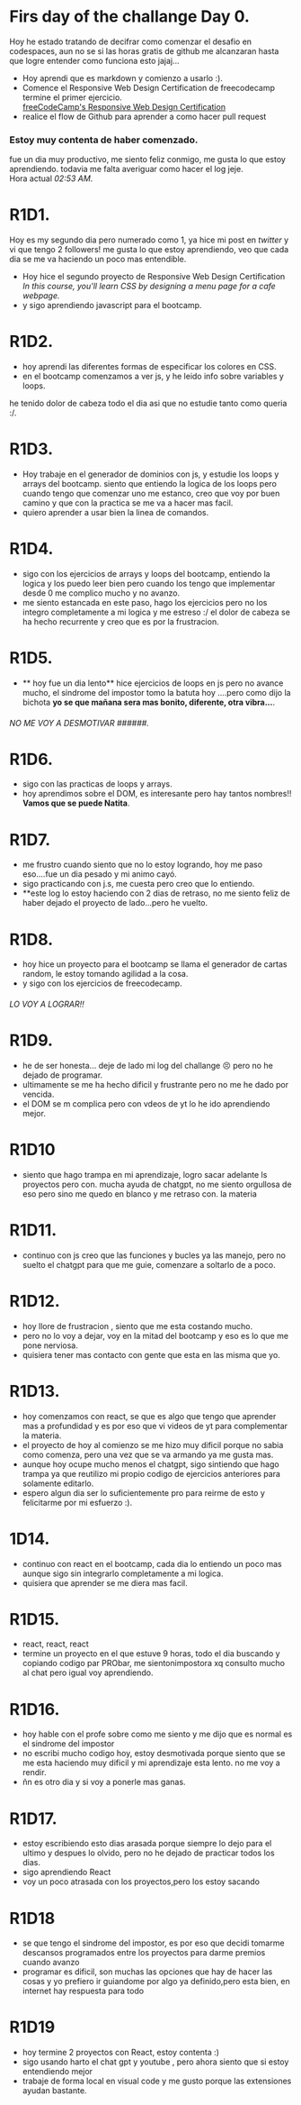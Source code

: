 # Firs day of the challange Day 0. 

Hoy he estado tratando de decifrar como comenzar el desafio en codespaces, aun no se si las horas gratis de github me alcanzaran hasta que logre entender como funciona esto jajaj...  

+ Hoy aprendi que es markdown y comienzo a usarlo :). 
+ Comence el Responsive Web Design Certification de freecodecamp termine el primer ejercicio.  
[freeCodeCamp's Responsive Web Design Certification](https://www.freecodecamp.org/learn/2022/responsive-web-design/)  
+ realice el flow de Github para aprender a como hacer pull request 

### Estoy muy contenta de haber comenzado. 

fue un dia muy productivo, me siento feliz conmigo, me gusta lo que estoy aprendiendo. 
todavia me falta averiguar como hacer el log jeje.  
Hora actual *02:53 AM*. 


# R1D1. 
Hoy es my segundo dia pero numerado como 1, ya hice mi post en *twitter* y vi que tengo 2 followers! me gusta lo que estoy aprendiendo, veo que cada dia se me va haciendo un poco mas entendible.  

+ Hoy hice el segundo proyecto de Responsive Web Design Certification *In this course, you'll learn CSS by designing a menu page for a cafe webpage.*
+ y sigo aprendiendo javascript para el bootcamp. 


# R1D2. 

+ hoy aprendi las diferentes formas de especificar los colores en CSS. 
+ en el bootcamp comenzamos a ver js, y he leido info sobre variables y loops.  

he tenido dolor de cabeza todo el dia asi que no estudie tanto como queria :/. 


# R1D3. 

+ Hoy trabaje en el generador de dominios con js, y estudie los loops y arrays del bootcamp. 
siento que entiendo la logica de los loops pero cuando tengo que comenzar uno me estanco, creo que voy por buen camino y que con la practica se me va a hacer mas facil. 
+ quiero aprender a usar bien la linea de comandos. 


# R1D4. 

+ sigo con los ejercicios de arrays y loops del bootcamp, entiendo la logica y los puedo leer bien pero cuando los tengo que implementar desde 0 me complico mucho y no avanzo.   
+ me siento estancada en este paso, hago los ejercicios pero no los integro completamente a mi logica y me estreso :/ el dolor de cabeza se ha hecho recurrente y creo que es por la frustracion.  


# R1D5. 

+ ** hoy fue un dia lento** hice ejercicios de loops en js pero no avance mucho, el sindrome del impostor tomo la batuta hoy ....pero como dijo la bichota **yo se que mañana sera mas bonito, diferente, otra vibra...**. 

###### NO ME VOY A DESMOTIVAR ######. 


# R1D6. 

+ sigo con las practicas de loops y arrays. 
+ hoy aprendimos sobre el DOM, es interesante pero hay tantos nombres!!  
**Vamos que se puede Natita**. 


# R1D7. 

+ me frustro cuando siento que no lo estoy logrando, hoy me paso eso....fue un dia pesado y mi animo cayó. 
+ sigo practicando con j.s, me cuesta pero creo que lo entiendo. 
+ **este log lo estoy haciendo con 2 dias de retraso, no me siento feliz de haber dejado el proyecto de lado...pero he vuelto. 


# R1D8. 

+ hoy hice un proyecto para el bootcamp se llama el generador de cartas random, le estoy tomando agilidad a la cosa.  
+ y sigo con los ejercicios de freecodecamp. 

###### LO VOY A LOGRAR!!  

# R1D9. 

+ he de ser honesta... deje de lado mi log del challange 😣 pero no he dejado de programar. 
+ ultimamente se me ha hecho dificil y frustrante pero no me he dado por vencida. 
+ el DOM se m complica pero con vdeos de yt lo he ido aprendiendo mejor. 

# R1D10

+ siento que hago trampa en mi aprendizaje, logro sacar adelante ls proyectos pero con. mucha ayuda de chatgpt, no me siento orgullosa de eso pero sino me quedo en blanco y me retraso con. la materia

# R1D11. 

+ continuo con js creo que las funciones y bucles ya las manejo, pero no suelto el chatgpt para que me guie, comenzare a soltarlo de a poco. 


# R1D12. 

+ hoy llore de frustracion , siento que me esta costando mucho. 
+ pero no lo voy a dejar, voy en la mitad del bootcamp y eso es lo que me pone nerviosa. 
+ quisiera tener mas contacto con gente que esta en las misma que yo. 

# R1D13. 

+ hoy comenzamos con react, se que es algo que tengo que aprender mas a profundidad y es por eso que vi videos de yt para complementar la materia. 
+ el proyecto de hoy al comienzo se me hizo muy dificil porque no sabia como comenza, pero una vez que se va armando ya me gusta mas. 
+ aunque hoy ocupe mucho menos el chatgpt,  sigo sintiendo que hago trampa ya que reutilizo mi propio codigo de ejercicios anteriores para solamente editarlo.  
+ espero algun dia ser lo suficientemente pro para reirme de esto y felicitarme por mi esfuerzo :). 

# 1D14. 

+ continuo con react en el bootcamp, cada dia lo entiendo un poco mas aunque sigo sin integrarlo completamente a mi logica. 
+ quisiera que aprender se me diera mas facil. 

# R1D15. 

+ react, react, react
+ termine un proyecto en el que estuve 9 horas, todo el dia buscando y copiando codigo par PRObar, me sientonimpostora xq consulto mucho al chat pero igual voy aprendiendo. 

# R1D16.

 + hoy hable con el profe sobre como me siento y me dijo que es normal es el sindrome del impostor
 + no escribi mucho codigo hoy, estoy desmotivada porque siento que se me esta haciendo muy dificil y mi aprendizaje esta lento. no me voy a rendir. 
 + ñn es otro dia y si voy a ponerle mas ganas. 

 # R1D17. 

  + estoy escribiendo esto dias arasada porque siempre lo dejo para el ultimo y despues lo olvido, pero no he dejado de practicar todos los dias. 
  + sigo aprendiendo React
  + voy un poco atrasada con los proyectos,pero los estoy sacando

  # R1D18

  + se que tengo el sindrome del impostor, es por eso que decidi tomarme descansos programados entre los proyectos para darme premios cuando avanzo
  + programar es dificil, son muchas las opciones que hay de hacer las cosas y yo prefiero ir guiandome por algo ya definido,pero esta bien, en internet hay respuesta para todo

# R1D19

+ hoy termine 2 proyectos con React, estoy contenta :)
+ sigo usando harto el chat gpt y youtube , pero ahora siento que si estoy entendiendo mejor
+ trabaje de forma local en visual code y me gusto porque las extensiones ayudan bastante.

